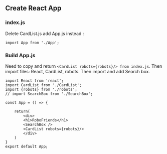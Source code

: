 ## Create React App ##

### index.js ###
Delete  CardList.js add App.js instead : 
```
import App from './App';
```

### Build App.js ###

Need to copy and return ```<CardList robots={robots}/> from index.js```. Then import files: React, CardList, robots. 
Then import and add Search box.

```
import React from 'react';
import CardList from './CardList';
import {robots} from './robots';
// import SearchBox from './SearchBox';

const App = () => {

	return(
		<div>
		<h1>RoboFriends</h1>
		<SearchBox />
		<CardList robots={robots}/>
		</div>
	)
}
export default App;
```
